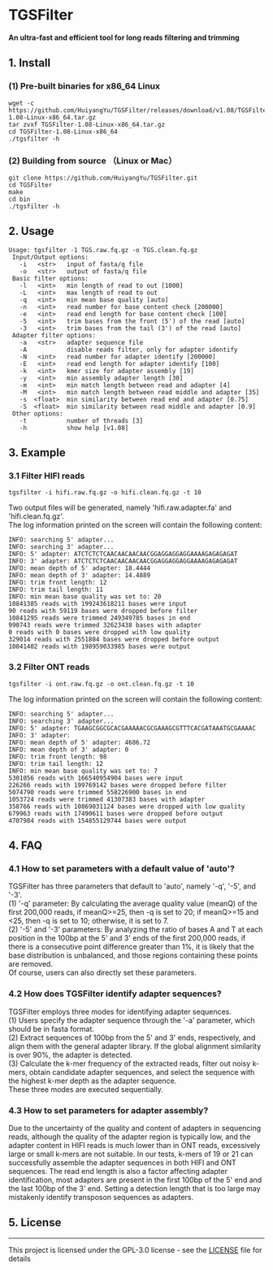# TGSFilter
<b> An ultra-fast and efficient tool for long reads filtering and trimming</b>

##  1. Install
### (1) Pre-built binaries for x86_64 Linux
```
wget -c https://github.com/HuiyangYu/TGSFilter/releases/download/v1.08/TGSFilter-1.08-Linux-x86_64.tar.gz
tar zvxf TGSFilter-1.08-Linux-x86_64.tar.gz
cd TGSFilter-1.08-Linux-x86_64
./tgsfilter -h
```
### (2) Building from source （Linux or Mac）
```
git clone https://github.com/HuiyangYu/TGSFilter.git
cd TGSFilter
make
cd bin
./tgsfilter -h
```
## 2. Usage
```
Usage: tgsfilter -1 TGS.raw.fq.gz -o TGS.clean.fq.gz
 Input/Output options:
   -i	<str>   input of fasta/q file
   -o	<str>   output of fasta/q file
 Basic filter options:
   -l	<int>   min length of read to out [1000]
   -L	<int>   max length of read to out
   -q	<int>   min mean base quality [auto]
   -n	<int>   read number for base content check [200000]
   -e	<int>   read end length for base content check [100]
   -5	<int>   trim bases from the front (5') of the read [auto]
   -3	<int>   trim bases from the tail (3') of the read [auto]
 Adapter filter options:
   -a	<str>   adapter sequence file 
   -A           disable reads filter, only for adapter identify
   -N	<int>   read number for adapter identify [200000]
   -E	<int>   read end length for adapter identify [100]
   -k	<int>   kmer size for adapter assembly [19]
   -y	<int>   min assembly adapter length [30]
   -m	<int>   min match length between read and adapter [4]
   -M	<int>   min match length between read middle and adapter [35]
   -s  <float>  min similarity between read end and adapter [0.75]
   -S  <float>  min similarity between read middle and adapter [0.9]
 Other options:
   -t           number of threads [3]
   -h           show help [v1.08]
```
## 3. Example

### 3.1 Filter HIFI reads
```
tgsfilter -i hifi.raw.fq.gz -o hifi.clean.fq.gz -t 10
```
Two output files will be generated, namely 'hifi.raw.adapter.fa' and 'hifi.clean.fq.gz'. <br>
The log information printed on the screen will contain the following content:
```
INFO: searching 5' adapter...
INFO: searching 3' adapter...
INFO: 5' adapter: ATCTCTCTCAACAACAACAACGGAGGAGGAGGAAAAGAGAGAGAT
INFO: 3' adapter: ATCTCTCTCAACAACAACAACGGAGGAGGAGGAAAAGAGAGAGAT
INFO: mean depth of 5' adapter: 18.4444
INFO: mean depth of 3' adapter: 14.4889
INFO: trim front length: 12
INFO: trim tail length: 11
INFO: min mean base quality was set to: 20
10841385 reads with 199243618211 bases were input
90 reads with 59119 bases were dropped before filter
10841295 reads were trimmed 249349785 bases in end
990743 reads were trimmed 32623438 bases with adapter
0 reads with 0 bases were dropped with low quality
329014 reads with 2551884 bases were dropped before output
10841402 reads with 198959033985 bases were output
```
### 3.2 Filter ONT reads
```
tgsfilter -i ont.raw.fq.gz -o ont.clean.fq.gz -t 10
```
The log information printed on the screen will contain the following content:
```
INFO: searching 5' adapter...
INFO: searching 3' adapter...
INFO: 5' adapter: TGAAGCGGCGCACGAAAAACGCGAAAGCGTTTCACGATAAATGCGAAAAC
INFO: 3' adapter: 
INFO: mean depth of 5' adapter: 4686.72
INFO: mean depth of 3' adapter: 0
INFO: trim front length: 98
INFO: trim tail length: 12
INFO: min mean base quality was set to: 7
5301056 reads with 166540954904 bases were input
226266 reads with 199769142 bases were dropped before filter
5074790 reads were trimmed 558226900 bases in end
1053724 reads were trimmed 41307383 bases with adapter
358766 reads with 10869031124 bases were dropped with low quality
679963 reads with 17490611 bases were dropped before output
4707984 reads with 154855129744 bases were output
```
## 4. FAQ
### 4.1 How to set parameters with a default value of 'auto'?
  TGSFilter has three parameters that default to 'auto', namely '-q', '-5', and '-3'.  
(1) '-q' parameter: By calculating the average quality value (meanQ) of the first 200,000 reads, if meanQ>=25, then -q is set to 20; if meanQ>=15 and <25, then -q is set to 10; otherwise, it is set to 7.<br>
(2) '-5' and '-3' parameters: By analyzing the ratio of bases A and T at each position in the 100bp at the 5' and 3' ends of the first 200,000 reads, if there is a consecutive point difference greater than 1%, it is likely that the base distribution is unbalanced, and those regions containing these points are removed.<br>
Of course, users can also directly set these parameters.<br>

### 4.2 How does TGSFilter identify adapter sequences?
&Tab; TGSFilter employs three modes for identifying adapter sequences.<br>
(1) Users specify the adapter sequence through the '-a' parameter, which should be in fasta format.<br>
(2) Extract sequences of 100bp from the 5' and 3' ends, respectively, and align them with the general adapter library. If the global alignment similarity is over 90%, the adapter is detected.<br>
(3) Calculate the k-mer frequency of the extracted reads, filter out noisy k-mers, obtain candidate adapter sequences, and select the sequence with the highest k-mer depth as the adapter sequence.<br>
&Tab; These three modes are executed sequentially. <br>

### 4.3 How to set parameters for adapter assembly?
&Tab; Due to the uncertainty of the quality and content of adapters in sequencing reads, although the quality of the adapter region is typically low, and the adapter content in HIFI reads is much lower than in ONT reads, excessively large or small k-mers are not suitable. In our tests, k-mers of 19 or 21 can successfully assemble the adapter sequences in both HIFI and ONT sequences. 
&Tab; The read end length is also a factor affecting adapter identification, most adapters are present in the first 100bp of the 5' end and the last 100bp of the 3' end. Setting a detection length that is too large may mistakenly identify transposon sequences as adapters.

## 5. License
-------

This project is licensed under the GPL-3.0 license - see the [LICENSE](LICENSE) file for details
